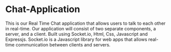 # Chat-Application
This is our Real Time Chat application that allows users to talk to each other in
real-time. Our application will consist of two separate components, a server, and a client. Built using Socket.io, Html, Css, Javascript and Expressjs. Socket.io is a Javascript library for web apps that allows real-time
communication between clients and servers.
